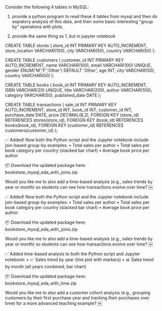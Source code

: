 Consider the following 4 tables in MySQL:

1. provide a python program to read these 4 tables 
from mysql and then do expiatory analysis of this 
data, and then some basic interesting "group by"
operations with plots.

2. provide the same thing as 1, but in jupyter notebook

CREATE TABLE stores (
  store_id INT PRIMARY KEY AUTO_INCREMENT,
  store_location VARCHAR(100),
  city VARCHAR(50),
  country VARCHAR(50)
);

CREATE TABLE customers (
  customer_id INT PRIMARY KEY AUTO_INCREMENT,
  name VARCHAR(100),
  email VARCHAR(100) UNIQUE,
  gender ENUM('M','F','Other') DEFAULT 'Other',
  age INT,
  city VARCHAR(50),
  country VARCHAR(50)
);

CREATE TABLE books (
  book_id INT PRIMARY KEY AUTO_INCREMENT,
  ISBN VARCHAR(20) UNIQUE,
  title VARCHAR(200),
  author VARCHAR(100),
  category VARCHAR(50),
  published_date DATE
);

CREATE TABLE transactions (
  sale_id INT PRIMARY KEY AUTO_INCREMENT,
  store_id INT,
  book_id INT,
  customer_id INT,
  purchase_date DATE,
  price DECIMAL(8,2),
  FOREIGN KEY (store_id) REFERENCES stores(store_id),
  FOREIGN KEY (book_id) REFERENCES books(book_id),
  FOREIGN KEY (customer_id) REFERENCES customers(customer_id)
);

✅ Added! Now both the Python script and the Jupyter notebook include join-based group-by examples:
    •    Total sales per author
    •    Total sales per book category per country (stacked bar chart)
    •    Average book price per author

📦 Download the updated package here: bookstore_mysql_eda_with_joins.zip

Would you like me to also add a time-based analysis (e.g., sales trends by year or month) so students can see how transactions evolve over time? ￼

✅ Added! Now both the Python script and the Jupyter notebook include join-based group-by examples:
    •    Total sales per author
    •    Total sales per book category per country (stacked bar chart)
    •    Average book price per author

📦 Download the updated package here: bookstore_mysql_eda_with_joins.zip

Would you like me to also add a time-based analysis (e.g., sales trends by year or month) so students can see how transactions evolve over time? ￼

✅ Added time-based analysis to both the Python script and Jupyter notebook:
    •    📈 Sales trend by year (line plot with markers)
    •    📊 Sales trend by month (all years combined, bar chart)

📦 Download the updated package here: bookstore_mysql_eda_with_time.zip

Would you like me to also add a customer cohort analysis (e.g., grouping customers by their first purchase year and tracking their purchases over time) for a more advanced teaching example? ￼

